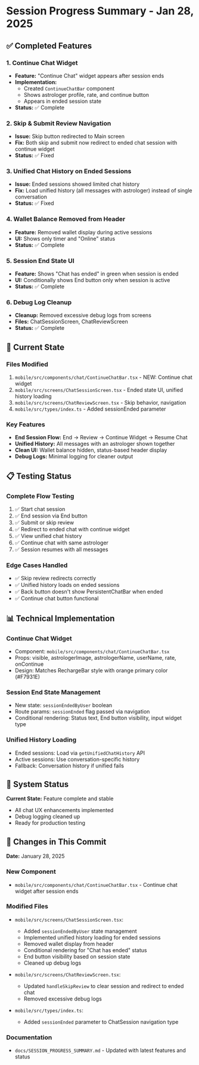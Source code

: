 # Session Progress Summary - Jan 28, 2025

## ✅ Completed Features

### 1. Continue Chat Widget
- **Feature:** "Continue Chat" widget appears after session ends
- **Implementation:** 
  - Created `ContinueChatBar` component
  - Shows astrologer profile, rate, and continue button
  - Appears in ended session state
- **Status:** ✅ Complete

### 2. Skip & Submit Review Navigation
- **Issue:** Skip button redirected to Main screen
- **Fix:** Both skip and submit now redirect to ended chat session with continue widget
- **Status:** ✅ Fixed

### 3. Unified Chat History on Ended Sessions
- **Issue:** Ended sessions showed limited chat history
- **Fix:** Load unified history (all messages with astrologer) instead of single conversation
- **Status:** ✅ Fixed

### 4. Wallet Balance Removed from Header
- **Feature:** Removed wallet display during active sessions
- **UI:** Shows only timer and "Online" status
- **Status:** ✅ Complete

### 5. Session End State UI
- **Feature:** Shows "Chat has ended" in green when session is ended
- **UI:** Conditionally shows End button only when session is active
- **Status:** ✅ Complete

### 6. Debug Log Cleanup
- **Cleanup:** Removed excessive debug logs from screens
- **Files:** ChatSessionScreen, ChatReviewScreen
- **Status:** ✅ Complete

## 🔧 Current State

### Files Modified
1. `mobile/src/components/chat/ContinueChatBar.tsx` - NEW: Continue chat widget
2. `mobile/src/screens/ChatSessionScreen.tsx` - Ended state UI, unified history loading
3. `mobile/src/screens/ChatReviewScreen.tsx` - Skip behavior, navigation
4. `mobile/src/types/index.ts` - Added sessionEnded parameter

### Key Features
- **End Session Flow:** End → Review → Continue Widget → Resume Chat
- **Unified History:** All messages with an astrologer shown together
- **Clean UI:** Wallet balance hidden, status-based header display
- **Debug Logs:** Minimal logging for cleaner output

## 📋 Testing Status

### Complete Flow Testing
1. ✅ Start chat session
2. ✅ End session via End button
3. ✅ Submit or skip review
4. ✅ Redirect to ended chat with continue widget
5. ✅ View unified chat history
6. ✅ Continue chat with same astrologer
7. ✅ Session resumes with all messages

### Edge Cases Handled
- ✅ Skip review redirects correctly
- ✅ Unified history loads on ended sessions
- ✅ Back button doesn't show PersistentChatBar when ended
- ✅ Continue chat button functional

## 📊 Technical Implementation

### Continue Chat Widget
- Component: `mobile/src/components/chat/ContinueChatBar.tsx`
- Props: visible, astrologerImage, astrologerName, userName, rate, onContinue
- Design: Matches RechargeBar style with orange primary color (#F7931E)

### Session End State Management
- New state: `sessionEndedByUser` boolean
- Route params: `sessionEnded` flag passed via navigation
- Conditional rendering: Status text, End button visibility, input widget type

### Unified History Loading
- Ended sessions: Load via `getUnifiedChatHistory` API
- Active sessions: Use conversation-specific history
- Fallback: Conversation history if unified fails

## 💪 System Status

**Current State:** Feature complete and stable
- All chat UX enhancements implemented
- Debug logging cleaned up
- Ready for production testing

## 📝 Changes in This Commit

**Date:** January 28, 2025

### New Component
- `mobile/src/components/chat/ContinueChatBar.tsx` - Continue chat widget after session ends

### Modified Files
- `mobile/src/screens/ChatSessionScreen.tsx`:
  - Added `sessionEndedByUser` state management
  - Implemented unified history loading for ended sessions
  - Removed wallet display from header
  - Conditional rendering for "Chat has ended" status
  - End button visibility based on session state
  - Cleaned up debug logs
  
- `mobile/src/screens/ChatReviewScreen.tsx`:
  - Updated `handleSkipReview` to clear session and redirect to ended chat
  - Removed excessive debug logs
  
- `mobile/src/types/index.ts`:
  - Added `sessionEnded` parameter to ChatSession navigation type

### Documentation
- `docs/SESSION_PROGRESS_SUMMARY.md` - Updated with latest features and status
